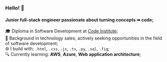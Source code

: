 ### Hello! 👋

#### Junior full-stack engineer passionate about turning concepts ➡ code;

🎓 Diploma in Software Development at [Code Institute](https://codeinstitute.net/);<br>
🏢 Background in technology sales, actively seeking opportunities in the field of software development;<br>
⚙️ I build with: `.html`, `.css`, `.js`, `.ts`, `.py`, `.sql`, `.fig`;<br>
🔍 Currently learning: **AWS**, **Azure**, **Web application architecture**;<br>
